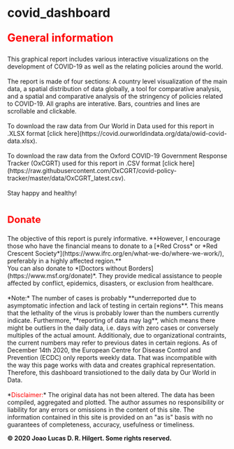 # covid_dashboard

<p style="font-size:25px;color:red"><b>General information</b></p> 
This graphical report includes various interactive visualizations on the development of COVID-19 as well as the relating policies around the world.<br/> 
<br/>
The report is made of four sections: A country level visualization of the main data, a spatial distribution of data globally, a tool for comparative analysis, and a spatial and comparative analysis of the stringency of policies related to COVID-19. All graphs are interative. Bars, countries and lines are scrollable and clickable.<br/>
<br/>
To download the raw data from Our World in Data used for this report in .XLSX format [click here](https://covid.ourworldindata.org/data/owid-covid-data.xlsx).<br/> 
<br/>
To download the raw data from the Oxford COVID-19 Government Response Tracker (OxCGRT) used for this report in .CSV format [click here](https://raw.githubusercontent.com/OxCGRT/covid-policy-tracker/master/data/OxCGRT_latest.csv).<br/> 
<br/>
Stay happy and healthy!<br/>
<br/>
<p style="font-size:22px;color:red"><b>Donate</b></p> 
The objective of this report is purely informative. **However, I encourage those who have the financial means to donate to a [*Red Cross* or *Red Crescent Society*](https://www.ifrc.org/en/what-we-do/where-we-work/), preferably in a highly affected region.**<br/>
You can also donate to *[Doctors without Borders](https://www.msf.org/donate)*. They provide medical assistance to people affected by conflict, epidemics, disasters, or exclusion from healthcare. 
<br/>
<br/>
*Note:* The number of cases is probably **underreported due to asymptomatic infection and lack of testing in certain regions**. This means that the lethality of the virus is probably lower than the numbers currently indicate. Furthermore, **reporting of data may lag**, which means there might be outliers in the daily data, i.e. days with zero cases or conversely multiples of the actual amount. Additionaly, due to organizational contraints, the current numbers may refer to previous dates in certain regions. As of December 14th 2020, the European Centre for Disease Control and Prevention (ECDC) only reports weekly data. That was incompatible with the way this page works with data and creates graphical representation. Therefore, this dashboard transiotioned to the daily data by Our World in Data.
<br/>
<br/>
*<span style="color:red">Disclaimer:</span>* The original data has not been altered. The data has been compiled, aggregated and plotted. The author assumes no responsibility or liability for any errors or omissions in the content of this site. The information contained in this site is provided on an "as is" basis with no guarantees of completeness, accuracy, usefulness or timeliness.
 
**© 2020 Joao Lucas D. R. Hilgert. Some rights reserved.**